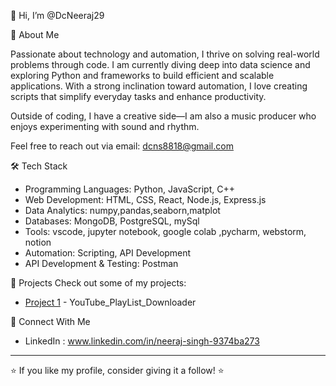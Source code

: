 👋 Hi, I’m @DcNeeraj29

👀 About Me

Passionate about technology and automation, I thrive on solving real-world problems through code. I am currently diving deep into data science and exploring Python and frameworks to build efficient and scalable applications. With a strong inclination toward automation, I love creating scripts that simplify everyday tasks and enhance productivity.

Outside of coding, I have a creative side—I am also a music producer who enjoys experimenting with sound and rhythm.

Feel free to reach out via email: dcns8818@gmail.com

🛠 Tech Stack
- Programming Languages: Python, JavaScript, C++
- Web Development: HTML, CSS, React, Node.js, Express.js
- Data Analytics: numpy,pandas,seaborn,matplot
- Databases: MongoDB, PostgreSQL, mySql
- Tools: vscode, jupyter notebook, google colab ,pycharm, webstorm, notion
- Automation: Scripting, API Development
- API Development & Testing: Postman

📂 Projects
Check out some of my projects:
- [Project 1](#) - YouTube_PlayList_Downloader

🤝 Connect With Me
- LinkedIn : www.linkedin.com/in/neeraj-singh-9374ba273


---
⭐ If you like my profile, consider giving it a follow! ⭐
